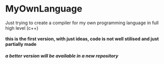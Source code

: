 # MyOwnLanguage
Just trying to create a compiler for my own programming language in full high level (c++) <br>
<br>
**this is the first version, with just ideas, code is not well stilised and just partially made**
##### ***a better version will be available in a new repository*** #####
